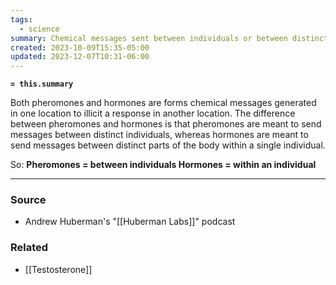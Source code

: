 ```yaml
---
tags:
  - science
summary: Chemical messages sent between individuals or between distinct parts of the body, respectively.
created: 2023-10-09T15:35-05:00
updated: 2023-12-07T10:31-06:00
---
```

**`= this.summary`**

Both pheromones and hormones are forms chemical messages generated in one location to illicit a response in another location. The difference between pheromones and hormones is that pheromones are meant to send messages between distinct individuals, whereas hormones are meant to send messages between distinct parts of the body within a single individual.

So: 
**Pheromones = between individuals
Hormones = within an individual**

---
### Source
- Andrew Huberman's "[[Huberman Labs]]" podcast 

### Related
- [[Testosterone]]